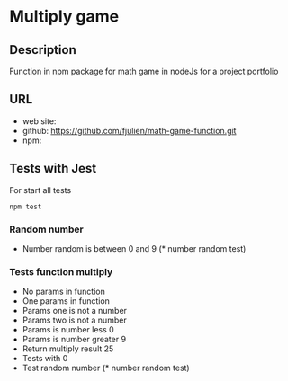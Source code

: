 # Multiply game

## Description
Function in npm package for math game in nodeJs for a project portfolio

## URL
- web site:
- github: https://github.com/fjulien/math-game-function.git
- npm:

## Tests with Jest

For start all tests
```
npm test
```

### Random number
- Number random is between 0 and 9 (* number random test)

### Tests function multiply
- No params in function
- One params in function
- Params one is not a number
- Params two is not a number
- Params is number less 0  
- Params is number greater 9  
- Return multiply result 25
- Tests with 0
- Test random number (* number random test)


